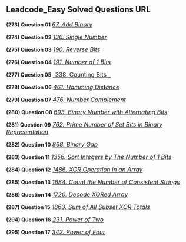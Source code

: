 ## Leadcode_Easy Solved Questions URL

**(273) Question 01** <a href="https://leetcode.com/problems/add-binary/submissions/953862012/" target="_blank" style="font-size: 16px;dispaly:inline-block;">_67. Add Binary_</a> <br/>

**(274) Question 02** <a href="https://leetcode.com/problems/single-number/submissions/954035800/" target="_blank" style="font-size: 16px;dispaly:inline-block;">_136. Single Number_</a> <br/>

**(275) Question 03** <a href="https://leetcode.com/problems/reverse-bits/submissions/980669237/" target="_blank" style="font-size: 16px;dispaly:inline-block;">_190. Reverse Bits_</a> <br/>

**(276) Question 04** <a href="https://leetcode.com/problems/number-of-1-bits/submissions/954048309/" target="_blank" style="font-size: 16px;dispaly:inline-block;">_191. Number of 1 Bits_</a> <br/>

**(277) Question 05** <a href="https://leetcode.com/problems/counting-bits/submissions/981620789/" target="_blank" style="font-size: 16px;dispaly:inline-block;">_338. Counting Bits
_</a> <br/>

**(278) Question 06** <a href="https://leetcode.com/problems/hamming-distance/submissions/984478388/" target="_blank" style="font-size: 16px;dispaly:inline-block;">_461. Hamming Distance_</a> <br/>

**(279) Question 07** <a href="https://leetcode.com/problems/number-complement/submissions/984518872/"  target="_blank" style="font-size: 16px;dispaly:inline-block;">_476. Number Complement_</a> <br/>

**(280) Question 08** <a href="https://leetcode.com/problems/binary-number-with-alternating-bits/submissions/984570934/" target="_blank" style="font-size: 16px;dispaly:inline-block;">_693. Binary Number with Alternating Bits_</a> <br/>

**(281) Question 09** <a href="https://leetcode.com/problems/prime-number-of-set-bits-in-binary-representation/submissions/984635682/" target="_blank" style="font-size: 16px;dispaly:inline-block;">_762. Prime Number of Set Bits in Binary Representation_</a> <br/>

**(282) Question 10** <a href="https://leetcode.com/problems/binary-gap/submissions/984997149/" target="_blank" style="font-size: 16px;dispaly:inline-block;">_868. Binary Gap_</a> <br/>

**(283) Question 11** <a href="https://leetcode.com/problems/sort-integers-by-the-number-of-1-bits/submissions/985022387/" target="_blank" style="font-size: 16px;dispaly:inline-block;">_1356. Sort Integers by The Number of 1 Bits_</a> <br/>

**(284) Question 12** <a href="https://leetcode.com/problems/xor-operation-in-an-array/submissions/985027555/" target="_blank" style="font-size: 16px;dispaly:inline-block;">_1486. XOR Operation in an Array_</a> <br/>

**(285) Question 13** <a href="https://leetcode.com/problems/count-the-number-of-consistent-strings/submissions/985036944/" target="_blank" style="font-size: 16px;dispaly:inline-block;">_1684. Count the Number of Consistent Strings_</a> <br/>

**(286) Question 14** <a href="https://leetcode.com/problems/decode-xored-array/submissions/985069102/" target="_blank" style="font-size: 16px;dispaly:inline-block;">_1720. Decode XORed Array_</a> <br/>

**(287) Question 15** <a href="https://leetcode.com/problems/sum-of-all-subset-xor-totals/submissions/985901318/" target="_blank" style="font-size: 16px;dispaly:inline-block;">_1863. Sum of All Subset XOR Totals_</a> <br/>

**(294) Question 16** <a href="https://leetcode.com/problems/power-of-two/submissions/987527893/" target="_blank" style="font-size: 16px;dispaly:inline-block;">_231. Power of Two_</a> <br/>

**(295) Question 17** <a href="https://leetcode.com/problems/power-of-four/submissions/987562889/" target="_blank" style="font-size: 16px;dispaly:inline-block;">_342. Power of Four_</a> <br/>
